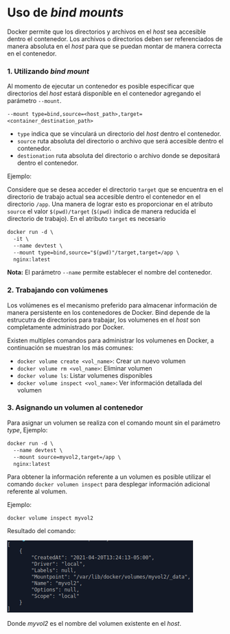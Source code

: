 # Uso de *bind mounts*

Docker permite que los directorios y archivos en el *host* sea accesible dentro el contenedor. Los archivos o directorios deben ser referenciados de manera absoluta en el *host* para que se puedan montar de manera correcta en el contenedor. 


### 1. Utilizando *bind mount*

Al momento de ejecutar un contenedor es posible especificar que directorios del *host* estará disponible en el contenedor agregando el parámetro `--mount`. 

	--mount type=bind,source=<host_path>,target=<container_destination_path>

* `type` indica que se vinculará un directorio del *host* dentro el contenedor.
* `source` ruta absoluta del directorio o archivo que será accesible dentro el contenedor.
* `destionation` ruta absoluta del directorio o archivo donde se depositará dentro el contenedor.

Ejemplo:

Considere que se desea acceder el directorio `target` que se encuentra en el directorio de trabajo actual sea accesible dentro el contenedor en el directorio `/app`. Una manera de lograr esto es proporcionar en el atributo `source` el valor `$(pwd)/target` (`$(pwd)` indica de manera reducida el directorio de trabajo). En el atributo `target` es necesario

```
docker run -d \
  -it \
  --name devtest \
  --mount type=bind,source="$(pwd)"/target,target=/app \
  nginx:latest
```
**Nota:** El parámetro `--name` permite establecer el nombre del contenedor.

### 2. Trabajando con volúmenes

Los volúmenes es el mecanismo preferido para almacenar información de manera persistente en los contenedores de Docker. Bind depende de la estrucutra de directorios para trabajar, los volumenes en el *host* son completamente administrado por Docker.

Existen multiples comandos para administrar los volumenes en Docker, a continuación se muestran los más comunes:

*	`docker volume create <vol_name>`: Crear un nuevo volumen
*	`docker volume rm <vol_name>`: Eliminar volumen
*	`docker volume ls`: Listar volumenes disponibles
*	`docker volume inspect <vol_name>`: Ver información detallada del volumen

### 3. Asignando un volumen al contenedor

Para asignar un volumen se realiza con el comando mount sin el parámetro *type*, Ejemplo:

```
docker run -d \
  --name devtest \
  --mount source=myvol2,target=/app \
  nginx:latest
```

Para obtener la información referente a un volumen es posible utilizar el comando `docker volumen inspect` para desplegar información adicional referente al volumen.

Ejemplo:

	docker volume inspect myvol2

Resultado del comando:

![docker_build.png](miscellaneous/docker_inspect_vol.png)

Donde *myvol2* es el nombre del volumen existente en el *host*.